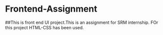 # Frontend-Assignment
##This is front end UI project.This is an assignment for SRM internship.
FOr this project HTML-CSS has been used.
